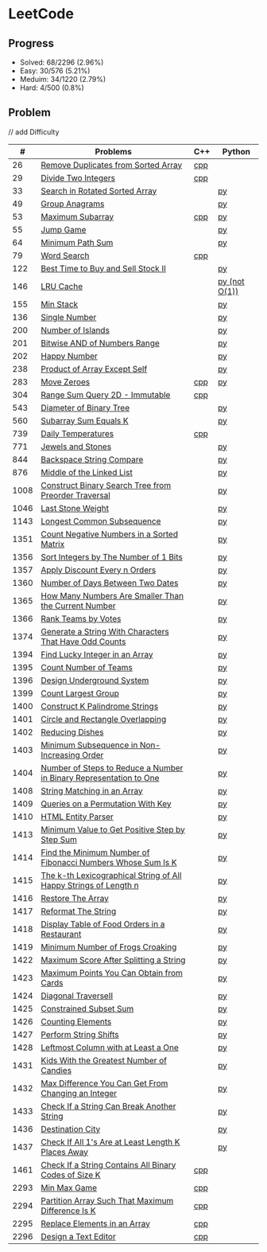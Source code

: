 # LeetCode

## Progress
* Solved: 68/2296 (2.96%)
* Easy: 30/576 (5.21%)
* Meduim: 34/1220 (2.79%)
* Hard: 4/500 (0.8%)

## Problem

// add Difficulty

| #    | Problems                                                                                                                                                                | C++                                                                                                                                                     | Python                                                                                                                                                                        |
| ---- | ----------------------------------------------------------------------------------------------------------------------------------------------------------------------- | ------------------------------------------------------------------------------------------------------------------------------------------------------- | ----------------------------------------------------------------------------------------------------------------------------------------------------------------------------- |
| 26   | [Remove Duplicates from Sorted Array]()                                                                                                                                 | [cpp](https://github.com/AQZ0216/LeetCode/blob/master/code/RemoveDuplicatesFromSortedArray/RemoveDuplicatesFromSortedArray.cpp)                         |                                                                                                                                                                               |
| 29   | [Divide Two Integers](https://leetcode.com/problems/divide-two-integers/)                                                                                               | [cpp](https://github.com/AQZ0216/LeetCode/blob/master/code/DivideTwoIntegers/DivideTwoIntegers.cpp)                                                     |                                                                                                                                                                               |
| 33   | [Search in Rotated Sorted Array](https://leetcode.com/problems/search-in-rotated-sorted-array/)                                                                         |                                                                                                                                                         | [py](https://github.com/AQZ0216/LeetCode/blob/master/code/SearchInRotatedSortedArray/SearchInRotatedSortedArray.py)                                                           |
| 49   | [Group Anagrams](https://leetcode.com/problems/group-anagrams/)                                                                                                         |                                                                                                                                                         | [py](https://github.com/AQZ0216/LeetCode/blob/master/code/GroupAnagrams/GroupAnagrams.py)                                                                                     |
| 53   | [Maximum Subarray](https://leetcode.com/problems/maximum-subarray/)                                                                                                     | [cpp](https://github.com/AQZ0216/LeetCode/blob/master/code/MaximumSubarray/MaximumSubarray.cpp)                                                         | [py](https://github.com/AQZ0216/LeetCode/blob/master/code/MaximumSubarray/MaximumSubarray.py)                                                                                 |
| 55   | [Jump Game](https://leetcode.com/problems/jump-game/)                                                                                                                   |                                                                                                                                                         | [py](https://github.com/AQZ0216/LeetCode/blob/master/code/JumpGame/JumpGame.py)                                                                                               |
| 64   | [Minimum Path Sum](https://leetcode.com/problems/minimum-path-sum/)                                                                                                     |                                                                                                                                                         | [py](https://github.com/AQZ0216/LeetCode/blob/master/code/MinimumPathSum/MinimumPathSum.py)                                                                                   |
| 79   | [Word Search](https://leetcode.com/problems/word-search/)                                                                                                     | [cpp](https://github.com/AQZ0216/LeetCode/blob/master/code/WordSearch/WordSearch.cpp)                                                                                                                                                        |                                                                                    |
| 122  | [Best Time to Buy and Sell Stock II](https://leetcode.com/problems/best-time-to-buy-and-sell-stock-ii/)                                                                 |                                                                                                                                                         | [py](https://github.com/AQZ0216/LeetCode/blob/master/code/BestTimeToBuyAndSellStockII/BestTimeToBuyAndSellStockII.py)                                                         |
| 146  | [LRU Cache](https://leetcode.com/problems/lru-cache/)                                                                                                                   |                                                                                                                                                         | [py (not O(1))](https://github.com/AQZ0216/LeetCode/blob/master/code/LRUCache/LRUCache.py)                                                                                    |
| 155  | [Min Stack](https://leetcode.com/problems/min-stack/)                                                                                                                   |                                                                                                                                                         | [py](https://github.com/AQZ0216/LeetCode/blob/master/code/MinStack/MinStack.py)                                                                                               |
| 136  | [Single Number](https://leetcode.com/problems/single-number/)                                                                                                           |                                                                                                                                                         | [py](https://github.com/AQZ0216/LeetCode/blob/master/code/SingleNumber/SingleNumber.py)                                                                                       |
| 200  | [Number of Islands](https://leetcode.com/problems/number-of-islands/)                                                                                                   |                                                                                                                                                         | [py](https://github.com/AQZ0216/LeetCode/blob/master/code/NumberOfIslands/NumberOfIslands.py)                                                                                 |
| 201  | [Bitwise AND of Numbers Range](https://leetcode.com/problems/bitwise-and-of-numbers-range/)                                                                             |                                                                                                                                                         | [py](https://github.com/AQZ0216/LeetCode/blob/master/code/BitwiseANDOfNumbersRange/BitwiseANDOfNumbersRange.py)                                                               |
| 202  | [Happy Number](https://leetcode.com/problems/happy-number/)                                                                                                             |                                                                                                                                                         | [py](https://github.com/AQZ0216/LeetCode/blob/master/code/HappyNumber/HappyNumber.py)                                                                                         |
| 238  | [Product of Array Except Self](https://leetcode.com/problems/product-of-array-except-self/)                                                                             |                                                                                                                                                         | [py](https://github.com/AQZ0216/LeetCode/blob/master/code/ProductOfArrayExceptSelf/ProductOfArrayExceptSelf.py)                                                               |
| 283  | [Move Zeroes](https://leetcode.com/problems/move-zeroes/)                                                                                                               | [cpp](https://github.com/AQZ0216/LeetCode/blob/master/code/MoveZeroes/MoveZeroes.cpp)                                                                   | [py](https://github.com/AQZ0216/LeetCode/blob/master/code/MoveZeroes/MoveZeroes.py)                                                                                           |
| 304  | [Range Sum Query 2D - Immutable](https://leetcode.com/problems/range-sum-query-2d-immutable/)                                                                           | [cpp](https://github.com/AQZ0216/LeetCode/blob/master/code/RangeSumQuery2D-Immutable/RangeSumQuery2D-Immutable.cpp)                                     |                                                                                                                                                                               |
| 543  | [Diameter of Binary Tree](https://leetcode.com/problems/diameter-of-binary-tree/)                                                                                       |                                                                                                                                                         | [py](https://github.com/AQZ0216/LeetCode/blob/master/code/DiameterOfBinaryTree/DiameterOfBinaryTree.py)                                                                       |
| 560  | [Subarray Sum Equals K](https://leetcode.com/problems/subarray-sum-equals-k/)                                                                                           |                                                                                                                                                         | [py](https://github.com/AQZ0216/LeetCode/blob/master/code/SubarraySumEqualsK/SubarraySumEqualsK.py)                                                                           |
| 739 | [Daily Temperatures](https://leetcode.com/problems/daily-temperatures/)                                                                                             | [cpp](https://github.com/AQZ0216/LeetCode/blob/master/code/DailyTemperatures/DailyTemperatures.cpp)                                                     |                                                                                                                                                                               |
| 771  | [Jewels and Stones](https://leetcode.com/problems/jewels-and-stones/)                                                                                                   |                                                                                                                                                         | [py](https://github.com/AQZ0216/LeetCode/blob/master/code/JewelsAndStones/JewelsAndStones.py)                                                                                 |
| 844  | [Backspace String Compare](https://leetcode.com/problems/backspace-string-compare/)                                                                                     |                                                                                                                                                         | [py](https://github.com/AQZ0216/LeetCode/blob/master/code/BackspaceStringCompare/BackspaceStringCompare.py)                                                                   |
| 876  | [Middle of the Linked List](https://leetcode.com/problems/middle-of-the-linked-list/)                                                                                   |                                                                                                                                                         | [py](https://github.com/AQZ0216/LeetCode/blob/master/code/MiddleOfTheLinkedList/MiddleOfTheLinkedList.py)                                                                     |
| 1008 | [Construct Binary Search Tree from Preorder Traversal](https://leetcode.com/problems/construct-binary-search-tree-from-preorder-traversal/)                             |                                                                                                                                                         | [py](https://github.com/AQZ0216/LeetCode/blob/master/code/ConstructBinarySearchTreeFromPreorderTraversal/ConstructBinarySearchTreeFromPreorderTraversal.py)                   |
| 1046 | [Last Stone Weight](https://leetcode.com/problems/last-stone-weight/)                                                                                                   |                                                                                                                                                         | [py](https://github.com/AQZ0216/LeetCode/blob/master/code/LastStoneWeight/LastStoneWeight.py)                                                                                 |
| 1143 | [Longest Common Subsequence](https://leetcode.com/problems/longest-common-subsequence/)                                                                                 |                                                                                                                                                         | [py](https://github.com/AQZ0216/LeetCode/blob/master/code/LongestCommonSubsequence/LongestCommonSubsequence.py)                                                               |
| 1351 | [Count Negative Numbers in a Sorted Matrix](https://leetcode.com/problems/count-negative-numbers-in-a-sorted-matrix/)                                                   |                                                                                                                                                         | [py](https://github.com/AQZ0216/LeetCode/tree/master/code/CountNegativeNumbersInASortedMatrix/CountNegativeNumbersInASortedMatrix.py)                                         |
| 1356 | [Sort Integers by The Number of 1 Bits](https://leetcode.com/problems/sort-integers-by-the-number-of-1-bits/)                                                           |                                                                                                                                                         | [py](https://github.com/AQZ0216/LeetCode/tree/master/code/SortIntegersByTheNumberOf1Bits/SortIntegersByTheNumberOf1Bits.py)                                                   |
| 1357 | [Apply Discount Every n Orders](https://leetcode.com/problems/apply-discount-every-n-orders/)                                                                           |                                                                                                                                                         | [py](https://github.com/AQZ0216/LeetCode/blob/master/code/ApplyDiscountEveryNOrders/ApplyDiscountEveryNOrders.py)                                                             |
| 1360 | [Number of Days Between Two Dates](https://leetcode.com/problems/number-of-days-between-two-dates/)                                                                     |                                                                                                                                                         | [py](https://github.com/AQZ0216/LeetCode/blob/master/code/NumberOfDaysBetweenTwoDates/NumberOfDaysBetweenTwoDates.py)                                                         |
| 1365 | [How Many Numbers Are Smaller Than the Current Number](https://leetcode.com/problems/how-many-numbers-are-smaller-than-the-current-number/)                             |                                                                                                                                                         | [py](https://github.com/AQZ0216/LeetCode/blob/master/code/HowManyNumbersAreSmallerThanTheCurrentNumber/HowManyNumbersAreSmallerThanTheCurrentNumber.py)                       |
| 1366 | [Rank Teams by Votes](https://leetcode.com/problems/rank-teams-by-votes/)                                                                                               |                                                                                                                                                         | [py](https://github.com/AQZ0216/LeetCode/blob/master/code/RankTeamsByVotes/RankTeamsByVotes.py)                                                                               |
| 1374 | [Generate a String With Characters That Have Odd Counts](https://leetcode.com/problems/generate-a-string-with-characters-that-have-odd-counts/)                         |                                                                                                                                                         | [py](https://github.com/AQZ0216/LeetCode/blob/master/code/GenerateAStringWithCharactersThatHaveOddCounts/GenerateAStringWithCharactersThatHaveOddCounts.py)                   |
| 1394 | [Find Lucky Integer in an Array](https://leetcode.com/problems/find-lucky-integer-in-an-array/)                                                                         |                                                                                                                                                         | [py](https://github.com/AQZ0216/LeetCode/blob/master/code/FindLuckyIntegerInAnArray/FindLuckyIntegerInAnArray.py)                                                             |
| 1395 | [Count Number of Teams](https://leetcode.com/problems/count-number-of-teams/)                                                                                           |                                                                                                                                                         | [py](https://github.com/AQZ0216/LeetCode/blob/master/code/CountNumberOfTeams/CountNumberOfTeams.py)                                                                           |
| 1396 | [Design Underground System](https://leetcode.com/problems/design-underground-system/)                                                                                   |                                                                                                                                                         | [py](https://github.com/AQZ0216/LeetCode/blob/master/code/DesignUndergroundSystem/DesignUndergroundSystem.py)                                                                 |
| 1399 | [Count Largest Group](https://leetcode.com/problems/count-largest-group/)                                                                                               |                                                                                                                                                         | [py](https://github.com/AQZ0216/LeetCode/blob/master/code/CountLargestGroup/CountLargestGroup.py)                                                                             |
| 1400 | [Construct K Palindrome Strings](https://leetcode.com/problems/construct-k-palindrome-strings/)                                                                         |                                                                                                                                                         | [py](https://github.com/AQZ0216/LeetCode/blob/master/code/ConstructKPalindromeStrings/ConstructKPalindromeStrings.py)                                                         |
| 1401 | [Circle and Rectangle Overlapping](https://leetcode.com/problems/circle-and-rectangle-overlapping/)                                                                     |                                                                                                                                                         | [py](https://github.com/AQZ0216/LeetCode/blob/master/code/CircleAndRectangleOverlapping/CircleAndRectangleOverlapping.py)                                                     |
| 1402 | [Reducing Dishes](https://leetcode.com/problems/reducing-dishes/)                                                                                                       |                                                                                                                                                         | [py](https://github.com/AQZ0216/LeetCode/blob/master/code/ReducingDishes/ReducingDishes.py)                                                                                   |
| 1403 | [Minimum Subsequence in Non-Increasing Order](https://leetcode.com/problems/minimum-subsequence-in-non-increasing-order/)                                               |                                                                                                                                                         | [py](https://github.com/AQZ0216/LeetCode/blob/master/code/MinimumSubsequenceInNon-IncreasingOrder/MinimumSubsequenceInNon-IncreasingOrder.py)                                 |
| 1404 | [Number of Steps to Reduce a Number in Binary Representation to One](https://leetcode.com/problems/number-of-steps-to-reduce-a-number-in-binary-representation-to-one/) |                                                                                                                                                         | [py](https://github.com/AQZ0216/LeetCode/blob/master/code/NumberOfStepsToReduceANumberInBinaryRepresentationToOne/NumberOfStepsToReduceANumberInBinaryRepresentationToOne.py) |
| 1408 | [String Matching in an Array](https://leetcode.com/problems/string-matching-in-an-array/)                                                                               |                                                                                                                                                         | [py](https://github.com/AQZ0216/LeetCode/blob/master/code/StringMatchingInAnArray/StringMatchingInAnArray.py)                                                                 |
| 1409 | [Queries on a Permutation With Key](https://leetcode.com/problems/queries-on-a-permutation-with-key/)                                                                   |                                                                                                                                                         | [py](https://github.com/AQZ0216/LeetCode/blob/master/code/QueriesOnAPermutationWithKey/QueriesOnAPermutationWithKey.py)                                                       |
| 1410 | [HTML Entity Parser](https://leetcode.com/problems/html-entity-parser/)                                                                                                 |                                                                                                                                                         | [py](https://github.com/AQZ0216/LeetCode/blob/master/code/HTMLEntityParser/HTMLEntityParser.py)                                                                               |
| 1413 | [Minimum Value to Get Positive Step by Step Sum](https://leetcode.com/problems/minimum-value-to-get-positive-step-by-step-sum/)                                         |                                                                                                                                                         | [py](https://github.com/AQZ0216/LeetCode/blob/master/code/MinimumValueToGetPositiveStepByStepSum/MinimumValueToGetPositiveStepByStepSum.py)                                   |
| 1414 | [Find the Minimum Number of Fibonacci Numbers Whose Sum Is K](https://leetcode.com/problems/find-the-minimum-number-of-fibonacci-numbers-whose-sum-is-k/)               |                                                                                                                                                         | [py](https://github.com/AQZ0216/LeetCode/blob/master/code/FindTheMinimumNumberOfFibonacciNumbersWhoseSumIsK/FindTheMinimumNumberOfFibonacciNumbersWhoseSumIsK.py)             |
| 1415 | [The k-th Lexicographical String of All Happy Strings of Length n](https://leetcode.com/problems/the-k-th-lexicographical-string-of-all-happy-strings-of-length-n/)     |                                                                                                                                                         | [py](https://github.com/AQZ0216/LeetCode/blob/master/code/TheK-thLexicographicalStringOfAllHappyStringsOfLengthN/TheK-thLexicographicalStringOfAllHappyStringsOfLengthN.py)   |
| 1416 | [Restore The Array](https://leetcode.com/problems/restore-the-array/)                                                                                                   |                                                                                                                                                         | [py](https://github.com/AQZ0216/LeetCode/blob/master/code/RestoreTheArray/RestoreTheArray.py)                                                                                 |
| 1417 | [Reformat The String](https://leetcode.com/problems/reformat-the-string/)                                                                                               |                                                                                                                                                         | [py](https://github.com/AQZ0216/LeetCode/blob/master/code/ReformatTheString/ReformatTheString.py)                                                                             |
| 1418 | [Display Table of Food Orders in a Restaurant](https://leetcode.com/problems/display-table-of-food-orders-in-a-restaurant/)                                             |                                                                                                                                                         | [py](https://github.com/AQZ0216/LeetCode/blob/master/code/DisplayTableOfFoodOrdersInARestaurant/DisplayTableOfFoodOrdersInARestaurant.py)                                     |
| 1419 | [Minimum Number of Frogs Croaking](https://leetcode.com/problems/minimum-number-of-frogs-croaking/)                                                                     |                                                                                                                                                         | [py](https://github.com/AQZ0216/LeetCode/blob/master/code/MinimumNumberOfFrogsCroaking/MinimumNumberOfFrogsCroaking.py)                                                       |
| 1422 | [Maximum Score After Splitting a String](https://leetcode.com/problems/maximum-score-after-splitting-a-string/)                                                         |                                                                                                                                                         | [py](https://github.com/AQZ0216/LeetCode/blob/master/code/MaximumScoreAfterSplittingAString/MaximumScoreAfterSplittingAString.py)                                             |
| 1423 | [Maximum Points You Can Obtain from Cards](https://leetcode.com/problems/maximum-points-you-can-obtain-from-cards/)                                                     |                                                                                                                                                         | [py](https://github.com/AQZ0216/LeetCode/blob/master/code/MaximumPointsYouCanObtainFromCards/MaximumPointsYouCanObtainFromCards.py)                                           |
| 1424 | [Diagonal TraverseII](https://leetcode.com/problems/diagonal-traverse-ii/)                                                                                              |                                                                                                                                                         | [py](https://github.com/AQZ0216/LeetCode/blob/master/code/DiagonalTraverseII/DiagonalTraverseII.py)                                                                           |
| 1425 | [Constrained Subset Sum](https://leetcode.com/problems/constrained-subset-sum/)                                                                                         |                                                                                                                                                         | [py](https://github.com/AQZ0216/LeetCode/blob/master/code/ConstrainedSubsetSum/ConstrainedSubsetSum.py)                                                                       |
| 1426 | [Counting Elements](https://leetcode.com/problems/counting-elements/)                                                                                                   |                                                                                                                                                         | [py](https://github.com/AQZ0216/LeetCode/blob/master/code/CountingElements/CountingElements.py)                                                                               |
| 1427 | [Perform String Shifts](https://leetcode.com/problems/perform-string-shifts/)                                                                                           |                                                                                                                                                         | [py](https://github.com/AQZ0216/LeetCode/blob/master/code/PerformStringShifts/PerformStringShifts.py)                                                                         |
| 1428 | [Leftmost Column with at Least a One](https://leetcode.com/problems/leftmost-column-with-at-least-a-one/)                                                               |                                                                                                                                                         | [py](https://github.com/AQZ0216/LeetCode/blob/master/code/LeftmostColumnWithAtLeastAOne/LeftmostColumnWithAtLeastAOne.py)                                                     |
| 1431 | [Kids With the Greatest Number of Candies](https://leetcode.com/problems/kids-with-the-greatest-number-of-candies/)                                                     |                                                                                                                                                         | [py](https://github.com/AQZ0216/LeetCode/blob/master/code/KidsWithTheGreatestNumberOfCandies/KidsWithTheGreatestNumberOfCandies.py)                                           |
| 1432 | [Max Difference You Can Get From Changing an Integer](https://leetcode.com/problems/max-difference-you-can-get-from-changing-an-integer/)                               |                                                                                                                                                         | [py](https://github.com/AQZ0216/LeetCode/blob/master/code/MaxDifferenceYouCanGetFromChangingAnInteger/MaxDifferenceYouCanGetFromChangingAnInteger.py)                         |
| 1433 | [Check If a String Can Break Another String](https://leetcode.com/problems/check-if-a-string-can-break-another-string/submissions/)                                     |                                                                                                                                                         | [py](https://github.com/AQZ0216/LeetCode/blob/master/code/CheckIfAStringCanBreakAnotherString/CheckIfAStringCanBreakAnotherString.py)                                         |
| 1436 | [Destination City](https://leetcode.com/problems/destination-city/)                                                                                                     |                                                                                                                                                         | [py](https://github.com/AQZ0216/LeetCode/blob/master/code/DestinationCity/DestinationCity.py)                                                                                 |
| 1437 | [Check If All 1's Are at Least Length K Places Away](https://leetcode.com/problems/check-if-all-1s-are-at-least-length-k-places-away/)                                  |                                                                                                                                                         | [py](https://github.com/AQZ0216/LeetCode/blob/master/CheckIfAll1'sAreAtLeastLengthKPlacesAway/CheckIfAll1'sAreAtLeastLengthKPlacesAway%2Cpy)                                  |
| 1461 | [Check If a String Contains All Binary Codes of Size K](https://leetcode.com/problems/check-if-a-string-contains-all-binary-codes-of-size-k/)                           | [cpp](https://github.com/AQZ0216/LeetCode/blob/master/code/CheckIfAStringContainsAllBinaryCodesOfSizeK/CheckIfAStringContainsAllBinaryCodesOfSizeK.cpp) |                                                                                                                                                                               |
| 2293 | [Min Max Game](https://leetcode.com/problems/min-max-game/)                                                                                                             | [cpp](https://github.com/AQZ0216/LeetCode/blob/master/code/MinMaxGame/MinMaxGame.cpp)                                                                   |                                                                                                                                                                               |
| 2294 | [Partition Array Such That Maximum Difference Is K](https://leetcode.com/problems/partition-array-such-that-maximum-difference-is-k/)                                   | [cpp](https://github.com/AQZ0216/LeetCode/blob/master/code/PartitionArraySuchThatMaximumDifferenceIsK/PartitionArraySuchThatMaximumDifferenceIsK.cpp)   |                                                                                                                                                                               |
| 2295 | [Replace Elements in an Array](https://leetcode.com/problems/replace-elements-in-an-array/)                                                                             | [cpp](https://github.com/AQZ0216/LeetCode/blob/master/code/ReplaceElementsInAnArray/ReplaceElementsInAnArray.cpp)                                       |                                                                                                                                                                               |
| 2296 | [Design a Text Editor](https://leetcode.com/problems/design-a-text-editor/)                                                                                             | [cpp](https://github.com/AQZ0216/LeetCode/blob/master/code/DesignATextEditor/DesignATextEditor.cpp)                                                     |                                                                                                                                                                               |

